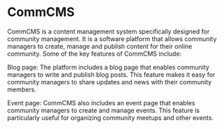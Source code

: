# CommCMS 
CommCMS is a content management system specifically designed for community management. It is a software platform that allows community managers to create, manage and publish content for their online community. Some of the key features of CommCMS include:

Blog page: The platform includes a blog page that enables community managers to write and publish blog posts. This feature makes it easy for community managers to share updates and news with their community members.

Event page: CommCMS also includes an event page that enables community managers to create and manage events. This feature is particularly useful for organizing community meetups and other events.
 
